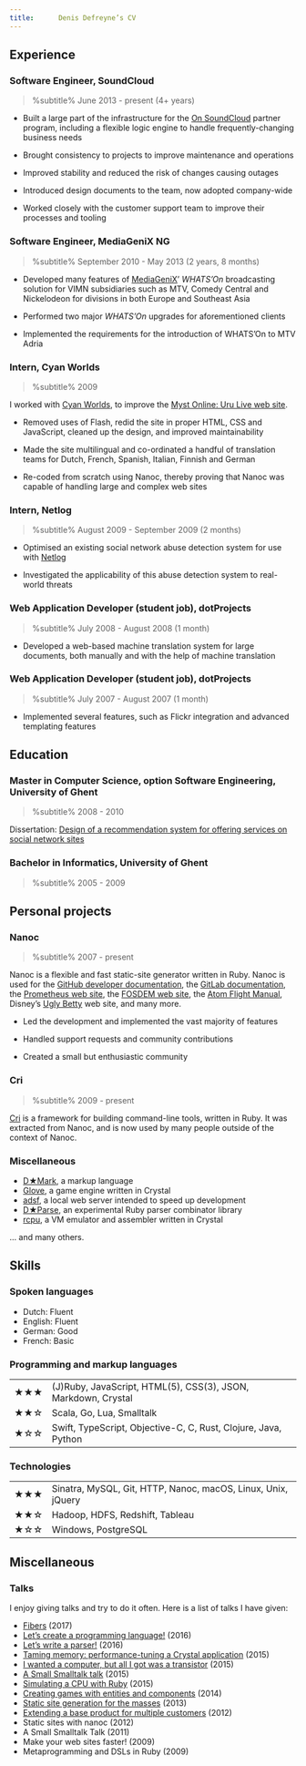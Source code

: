 ```yaml
---
title:      Denis Defreyne’s CV
---
```


Experience
----------

### Software Engineer, SoundCloud

> %subtitle%
> June 2013 - present (4+ years)

* Built a large part of the infrastructure for the [On SoundCloud](https://on.soundcloud.com/) partner program, including a flexible logic engine to handle frequently-changing business needs

* Brought consistency to projects to improve maintenance and operations

* Improved stability and reduced the risk of changes causing outages

* Introduced design documents to the team, now adopted company-wide

* Worked closely with the customer support team to improve their processes and tooling

### Software Engineer, MediaGeniX NG

> %subtitle%
> September 2010 - May 2013 (2 years, 8 months)

* Developed many features of [MediaGeniX](http://mediagenix.tv)’ _WHATS’On_ broadcasting solution for VIMN subsidiaries such as MTV, Comedy Central and Nickelodeon for divisions in both Europe and Southeast Asia

* Performed two major _WHATS’On_ upgrades for aforementioned clients

* Implemented the requirements for the introduction of WHATS’On to MTV Adria

### Intern, Cyan Worlds

> %subtitle%
> 2009

I worked with [Cyan Worlds](http://cyan.com/), to improve the [Myst Online: Uru Live web site](http://mystonline.com/en/).

* Removed uses of Flash, redid the site in proper HTML, CSS and JavaScript, cleaned up the design, and improved maintainability

* Made the site multilingual and co-ordinated a handful of translation teams for Dutch, French, Spanish, Italian, Finnish and German

* Re-coded from scratch using Nanoc, thereby proving that Nanoc was capable of handling large and complex web sites

### Intern, Netlog

> %subtitle%
> August 2009 - September 2009 (2 months)

* Optimised an existing social network abuse detection system for use with [Netlog](http://netlog.com/)

* Investigated the applicability of this abuse detection system to real-world threats

### Web Application Developer (student job), dotProjects

> %subtitle%
> July 2008 - August 2008 (1 month)

* Developed a web-based machine translation system for large documents, both manually and with the help of machine translation

### Web Application Developer (student job), dotProjects

> %subtitle%
> July 2007 - August 2007 (1 month)

* Implemented several features, such as Flickr integration and advanced templating features

Education
---------

### Master in Computer Science, option Software Engineering, University of Ghent

> %subtitle%
> 2008 - 2010

Dissertation: [Design of a recommendation system for offering services on social network sites](http://stoneship.org/pub/thesis.pdf)

### Bachelor in Informatics, University of Ghent

> %subtitle%
> 2005 - 2009

Personal projects
-----------------

### Nanoc

> %subtitle%
> 2007 - present

Nanoc is a flexible and fast static-site generator written in Ruby. Nanoc is used for the [GitHub developer documentation](http://developer.github.com/), the [GitLab documentation](https://docs.gitlab.com/), the [Prometheus web site](https://prometheus.io/), the [FOSDEM web site](http://fosdem.org), the [Atom Flight Manual](https://flight-manual.atom.io/), Disney’s [Ugly Betty](http://www.dadt.com/uglybetty/) web site, and many more.

* Led the development and implemented the vast majority of features

* Handled support requests and community contributions

* Created a small but enthusiastic community

### Cri

> %subtitle%
> 2009 - present

[Cri](https://github.com/ddfreyne/cri) is a framework for building command-line tools, written in Ruby. It was extracted from Nanoc, and is now used by many people outside of the context of Nanoc.

### Miscellaneous

* [D★Mark](https://github.com/ddfreyne/d-mark), a markup language
* [Glove](https://github.com/ddfreyne/glove), a game engine written in Crystal
* [adsf](https://github.com/ddfreyne/adsf), a local web server intended to speed up development
* [D★Parse](https://github.com/ddfreyne/d-parse), an experimental Ruby parser combinator library
* [rcpu](https://github.com/ddfreyne/rcpu), a VM emulator and assembler written in Crystal

… and many others.

Skills
------

### Spoken languages

* Dutch: Fluent
* English: Fluent
* German: Good
* French: Basic

### Programming and markup languages

<table>
    <tr>
        <td>★★★</td>
        <td>(J)Ruby, JavaScript, HTML(5), CSS(3), JSON, Markdown, Crystal</td>
    </tr>
    <tr>
        <td>★★☆</td>
        <td>Scala, Go, Lua, Smalltalk</td>
    </tr>
    <tr>
        <td>★☆☆</td>
        <td>Swift, TypeScript, Objective-C, C, Rust, Clojure, Java, Python</td>
    </tr>
</table>

### Technologies

<table>
    <tr>
        <td>★★★</td>
        <td>Sinatra, MySQL, Git, HTTP, Nanoc, macOS, Linux, Unix, jQuery</td>
    </tr>
    <tr>
        <td>★★☆</td>
        <td>Hadoop, HDFS, Redshift, Tableau</td>
    </tr>
    <tr>
        <td>★☆☆</td>
        <td>Windows, PostgreSQL</td>
    </tr>
</table>

Miscellaneous
-------------

### Talks

I enjoy giving talks and try to do it often. Here is a list of talks I have given:

* [Fibers](https://speakerdeck.com/ddfreyne/fibers) (2017)
* [Let’s create a programming language!](https://speakerdeck.com/ddfreyne/lets-create-a-programming-language-soundcloud-hq-edition) (2016)
* [Let’s write a parser!](https://speakerdeck.com/ddfreyne/lets-write-a-parser-soundcloud-hq-edition) (2016)
* [Taming memory: performance-tuning a Crystal application](https://speakerdeck.com/ddfreyne/taming-memory-performance-tuning-a-crystal-application-rug-b-edition) (2015)
* [I wanted a computer, but all I got was a transistor](https://speakerdeck.com/ddfreyne/i-wanted-a-computer-but-all-i-got-was-a-transistor) (2015)
* [A Small Smalltalk talk](https://speakerdeck.com/ddfreyne/a-small-smalltalk-talk-rug-b-edition) (2015)
* [Simulating a CPU with Ruby](https://speakerdeck.com/ddfreyne/simulating-a-cpu-with-ruby) (2015)
* [Creating games with entities and components](https://speakerdeck.com/ddfreyne/creating-games-with-entities-and-components) (2014)
* [Static site generation for the masses](https://speakerdeck.com/ddfreyne/static-site-generation-for-the-masses) (2013)
* [Extending a base product for multiple customers](https://speakerdeck.com/ddfreyne/extending-a-base-product-for-multiple-customers) (2012)
* Static sites with nanoc (2012)
* A Small Smalltalk Talk (2011)
* Make your web sites faster! (2009)
* Metaprogramming and DSLs in Ruby (2009)
